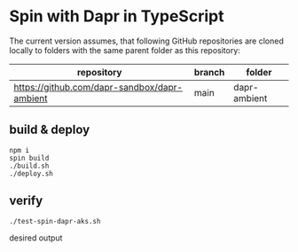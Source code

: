 # Spin with Dapr in TypeScript

The current version assumes, that following GitHub repositories are cloned locally to folders with the same parent folder as this repository:

| repository                                     | branch | folder       |
| ---------------------------------------------- | ------ | ------------ |
| <https://github.com/dapr-sandbox/dapr-ambient> | main   | dapr-ambient |

## build & deploy

```
npm i
spin build
./build.sh
./deploy.sh
```

## verify

```
./test-spin-dapr-aks.sh
```

desired output

```

```
